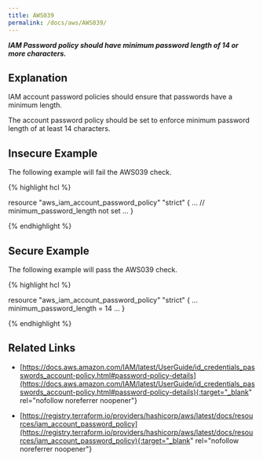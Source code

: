 ```yaml
---
title: AWS039
permalink: /docs/aws/AWS039/
---
```


***IAM Password policy should have minimum password length of 14 or more characters.***

## Explanation


IAM account password policies should ensure that passwords have a minimum length. 

The account password policy should be set to enforce minimum password length of at least 14 characters.


## Insecure Example

The following example will fail the AWS039 check.

{% highlight hcl %}

resource "aws_iam_account_password_policy" "strict" {
	...
	// minimum_password_length not set
	...
}

{% endhighlight %}

## Secure Example

The following example will pass the AWS039 check.

{% highlight hcl %}

resource "aws_iam_account_password_policy" "strict" {
	...
	minimum_password_length = 14
	...
}

{% endhighlight %}

## Related Links


- [https://docs.aws.amazon.com/IAM/latest/UserGuide/id_credentials_passwords_account-policy.html#password-policy-details](https://docs.aws.amazon.com/IAM/latest/UserGuide/id_credentials_passwords_account-policy.html#password-policy-details){:target="_blank" rel="nofollow noreferrer noopener"}

- [https://registry.terraform.io/providers/hashicorp/aws/latest/docs/resources/iam_account_password_policy](https://registry.terraform.io/providers/hashicorp/aws/latest/docs/resources/iam_account_password_policy){:target="_blank" rel="nofollow noreferrer noopener"}


